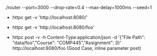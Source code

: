 ./router --port=3000 --drop-rate=0.4 --max-delay=1000ms --seed=1

- httpc get -v 'http://localhost:8080/'
- httpc get -v 'http://localhost:8080/foo'

- httpc post -v -h Content-Type:application/json -d '{"File Path": "data/foo","Course": "COMP445","Assignment": 3}' http://localhost:8080/foo (Good Case, inline parameter post)
